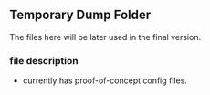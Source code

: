 ## Temporary Dump Folder
The files here will be later used in the final version.

### file description
 - currently has proof-of-concept config files.
